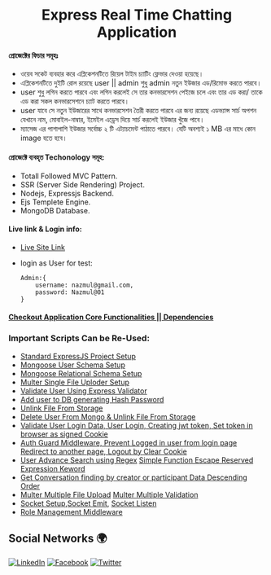 <h1 align="center"> Express Real Time Chatting Application</h1>

#### প্রোজেক্টের ফিচার সমূহঃ

- ওয়েব সকেট ব্যবহার করে এপ্লিকেশনটিতে রিয়েল টাইম চ্যাটিং ফ্লেভার দেওয়া হয়েছে।
- এপ্লিকেশনটিতে দুইটি রোল রয়েছে user || admin শুধু admin নতুন ইউজার এড/রিমোভ করতে পারবে।
- user শুধু লগিন করতে পারবে এবং লগিন করলেই সে তার কনভারসেশন পেইজে চলে এবং তার এড করা/ তাকে এড করা সকল কনভারসেশনে চ্যাট করতে পারবে।
- user যাবে সে নতুন ইউজারের সাথে কনভারসেশন তৈরী করতে পারবে এর জন্য রয়েছে এডভ্যান্স সার্চ অপশন যেখানে নাম, মোবাইল-নাম্বার, ইমেইল এড্রেস দিয়ে সার্চ করলেই ইউজার খুঁজে পাবে।
- ম্যাসেজ এর পাশাপাশি ইউজার সর্বোচ্চ ২ টি এট্যাচমেন্ট পাঠাতে পারবে। যেটি অবশ্যই ১ MB এর মাধে কোন image হতে হবে।

#### প্রোজেক্টে ব্যবহৃত Techonology সমূহ:

- Totall Followed MVC Pattern.
- SSR (Server Side Rendering) Project.
- Nodejs, Expressjs Backend.
- Ejs Templete Engine.
- MongoDB Database.

#### Live link & Login info:

- [Live Site Link](https://realtimechat.pronazmul.com)
- login as User for test:

  ```
  Admin:{
      username: nazmul@gmail.com,
      password: Nazmul@01
  } 
  ```

#### [Checkout Application Core Functionalities || Dependencies](https://github.com/pronazmul/chat-application-express-mvc/blob/develop/README.md#-core-functionalities--dependencies-used-in-this-project)

### Important Scripts Can be Re-Used:

- [Standard ExpressJS Project Setup](https://github.com/pronazmul/chat-application-express-mvc/commit/0f1495a7282206a86e1d9871320c947ea0054e5d?branch=0f1495a7282206a86e1d9871320c947ea0054e5d&diff=unified#diff-bc37d034bad564583790a46f19d807abfe519c5671395fd494d8cce506c42947)
- [Mongoose User Schema Setup](https://github.com/pronazmul/chat-application-express-mvc/commit/8868e3f48ce4bce469ffdf83711e80190e75144a#diff-02b76ad097626aa9bdb17bafa8349ba6ce878778ddc5db36097d61dcbeb9fb8a)
- [Mongoose Relational Schema Setup](https://github.com/pronazmul/chat-application-express-mvc/commit/3dcbed4aa9cfd51f75961cb18b512f883019c015#diff-6299142beb66cb9e35dd7198caf119f59aa241c4f2f81206660aa9bb4a762875)
- [Multer Single File Uploder Setup](https://github.com/pronazmul/chat-application-express-mvc/commit/09b480c99820a40f15c4f5a20f1792c963137188#diff-faef343e6f12d26a7bc67fdb4af3825ecbe8d4c473d869423c409234e6e79e83)
- [Validate User Using Express Validator](https://github.com/pronazmul/chat-application-express-mvc/commit/59bcec20e4725f48d66afad7ac75f9f21d2dd805#diff-fca9a7b52739dbf7e631a193bcc945c463aac7807ab7b7350b5046d5d825c3a0)
- [Add user to DB generating Hash Password](https://github.com/pronazmul/chat-application-express-mvc/commit/59bcec20e4725f48d66afad7ac75f9f21d2dd805#diff-ef084d73b5eeb973fd3133054fa4b7e6fa1eb0e6ba5f7e74c18c4e1b026959f6)
- [Unlink File From Storage](https://github.com/pronazmul/chat-application-express-mvc/commit/0e2b8ef205fea51ed6fd75b631c16c9d71916d2a#diff-fca9a7b52739dbf7e631a193bcc945c463aac7807ab7b7350b5046d5d825c3a0)
- [Delete User From Mongo & Unlink File From Storage](https://github.com/pronazmul/chat-application-express-mvc/commit/692e1182f03a7718e7eebc32354bca52d79ba9a3#diff-ef084d73b5eeb973fd3133054fa4b7e6fa1eb0e6ba5f7e74c18c4e1b026959f6)
- [Validate User Login Data, User Login, Creating jwt token, Set token in browser as signed Cookie](https://github.com/pronazmul/chat-application-express-mvc/commit/10c7414aed5cd7ddc81864779f4c8e75485ce3fd#diff-dcabf1fe18d0fa6cd619605e444cad53a758daf28a3b6dba45653ea5cd6a9281)
- [Auth Guard Middleware, Prevent Logged in user from login page Redirect to another page, Logout by Clear Cookie](https://github.com/pronazmul/chat-application-express-mvc/commit/e84685552fa461933aaea80413b2c815471bfef5#diff-2b69d0783e0a34964f0a74b1d2b56ca97bef73e7d928c2631599262960ca2c34)
- [User Advance Search using Regex](https://github.com/pronazmul/chat-application-express-mvc/commit/3ff7c19c39254acdc08ce00497ae62aa40b64992#r52446788) [Simple Function Escape Reserved Expression Keword](https://github.com/pronazmul/chat-application-express-mvc/commit/3ff7c19c39254acdc08ce00497ae62aa40b64992#diff-1dc5991826710f804668fd6734292596148812626988e9fd621a8b59bc1e6697)
- [Get Conversation finding by creator or participant Data Descending Order](https://github.com/pronazmul/chat-application-express-mvc/commit/a6a93825be366cd46b475e3ff287df088d21f6cc#r52447371)
- [Multer Multiple File Upload](https://github.com/pronazmul/chat-application-express-mvc/commit/93ef9bae1f28a68d42a70ba253560b513c4e61fc#diff-cd87fcc64595ec3cc418986d985b2642e8fc7106df07509ab0f9f63e5e4cea52) [Multer Multiple Validation](https://github.com/pronazmul/chat-application-express-mvc/commit/93ef9bae1f28a68d42a70ba253560b513c4e61fc#diff-ae80265153c036a16e787150561fbc308f5591ec762c7948eb9931e4263206a8)
- [Socket Setup](https://github.com/pronazmul/chat-application-express-mvc/commit/df262f384d40d89eb1646f7be7838f42d79cb64e#diff-e07d531ac040ce3f40e0ce632ac2a059d7cd60f20e61f78268ac3be015b3b28f),[Socket Emit](https://github.com/pronazmul/chat-application-express-mvc/commit/2acfdd1a75071d304f7e5b08aff8cc1dae695eaf#r52447940), [Socket Listen](https://github.com/pronazmul/chat-application-express-mvc/commit/df262f384d40d89eb1646f7be7838f42d79cb64e#r52448305)
- [Role Management Middleware](https://github.com/pronazmul/chat-application-express-mvc/commit/294d8970125cfb23a234e97cbff73b481b6c00df#diff-2b69d0783e0a34964f0a74b1d2b56ca97bef73e7d928c2631599262960ca2c34)

<h2>Social Networks 🌍</h2>

[![LinkedIn][linkedin-shield]][linkedin-url]
[![Facebook][facebook-shield]][facebook-url]
[![Twitter][twitter-shield]][twitter-url]

<!-- MARKDOWN LINKS & IMAGES -->

[facebook-shield]: https://img.shields.io/badge/-Facebook-black.svg?style=flat-square&logo=facebook&color=555&logoColor=white
[facebook-url]: https://www.facebook.com/devnazmul
[twitter-shield]: https://img.shields.io/badge/-Twitter-black.svg?style=flat-square&logo=twitter&color=555&logoColor=white
[twitter-url]: https://twitter.com/pronazmul
[linkedin-shield]: https://img.shields.io/badge/-LinkedIn-black.svg?style=flat-square&logo=linkedin&colorB=555
[linkedin-url]: https://www.linkedin.com/in/pronazmul/
